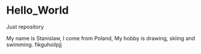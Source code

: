 # Hello_World
Just repository

My name is Stanislaw, I come from Poland, My hobby is drawing, skiing and swimming.
fikguhoilpjj
